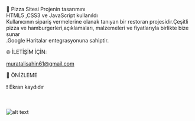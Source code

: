 
 🍔 Pizza Sitesi
Projenin tasarımını <br>
HTML5 ,CSS3 ve JavaScript kullanıldı <br>
  Kullanıcının sipariş vermelerine olanak tanıyan bir restoran projesidir.Çeşitli pizza ve hamburgerleri,açıklamaları, malzemeleri ve fiyatlarıyla birlikte bize sunar  <br>
  .Google Haritalar entegrasyonuna sahiptir.<br>

🌐 İLETİŞİM İÇİN:<br>

muratalisahin61@gmail.com
 

📂 ÖNİZLEME<br>

<p>❗ Ekran kaydıdır</p>
 <br>

![alt text](<Ön yüz Gif-2.gif>)





